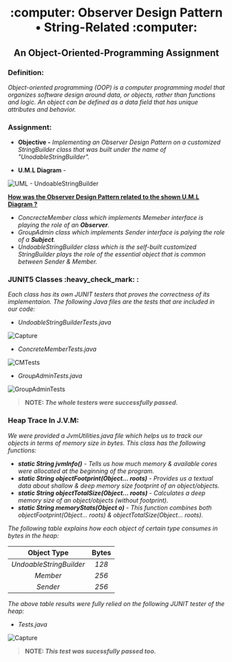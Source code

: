 <h1 align="center"> :computer: Observer Design Pattern • String-Related :computer: </h1>
<h2 align="center"> An Object-Oriented-Programming Assignment </h2>
 
 <h3> Definition: </h3>
 
_Object-oriented programming (OOP) is a computer programming model that organizes software design around data, or objects, rather than functions and logic. An object can be defined as a data field that has unique attributes and behavior._

<h3> Assignment: </h3>

* **Objective -** _Implementing an Observer Design Pattern on a customized StringBuilder class that was built under the name of "UnodableStringBuilder"._

* **U.M.L Diagram** - 

![UML - UndoableStringBuilder](https://user-images.githubusercontent.com/75171676/209716339-8216c442-9362-4bd8-83a5-217d4161b58c.JPG)

<ins>**How was the Observer Design Pattern related to the shown U.M.L Diagram ?**</ins>
* _ConcrecteMember class which implements Memeber interface is playing the role of an **Observer**._
* _GroupAdmin class which implements Sender interface is palying the role of a **Subject**._
* _UndoableStringBuilder class which is the self-built customized StringBuilder plays the role of the essential object that is common between Sender & Member._

<h3> JUNIT5 Classes 	:heavy_check_mark: : </h3>

_Each class has its own JUNIT testers that proves the correctness of its implementaion. The following Java files are the tests that are included in our code:_

* _UndoableStringBuilderTests.java_

![Capture](https://user-images.githubusercontent.com/75171676/209718251-6fe3b07c-8452-4a13-87f9-ab8f91d00854.PNG)

* _ConcreteMemberTests.java_

![CMTests](https://user-images.githubusercontent.com/75171676/209718372-3863e109-a096-41eb-b2c2-69793cfdd794.PNG)


* _GroupAdminTests.java_

![GroupAdminTests](https://user-images.githubusercontent.com/75171676/209718427-c112adff-e67d-4398-859e-591f530e5808.PNG)

> **NOTE: _The whole testers were successfully passed._**

<h3> Heap Trace In J.V.M: </h3>

_We were provided a JvmUtilities.java file which helps us to track our objects in terms of memory size in bytes. This class has the following functions:_

* _**static String jvmInfo()** - Tells us how much memory & available cores were allocated at the beginning of the program._ 
* _**static String objectFootprint(Object... roots)** - Provides us a textual data about shallow & deep memory size footprint of an object/objects._
* _**static String objectTotalSize(Object... roots)** - Calculates a deep memory size of an object/objects (without footprint)._
* _**static String memoryStats(Object o)** - This function combines both objectFootprint(Object... roots) & objectTotalSize(Object... roots)._

_The following table explains how each object of certain type consumes in bytes in the heap:_

| Object Type | Bytes |
|:-------------:|:-------------:|
| _UndoableStringBuilder_ | _128_ |
| _Member_      | _256_ |
| _Sender_ | _256_ |

_The above table results were fully relied on the following JUNIT tester of the heap:_

* _Tests.java_

![Capture](https://user-images.githubusercontent.com/75171676/209722646-aa1f670c-f792-44d6-bed0-6b255ad4a9ad.PNG)

> **NOTE: _This test was sucessfully passed too._**




